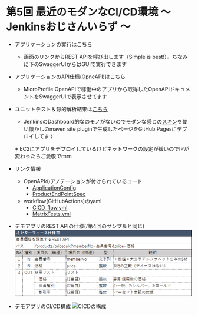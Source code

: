 # 第5回 最近のモダンなCI/CD環境 ～ Jenkinsおじさんいらず ～
- アプリケーションの実行は<a href="http://54.199.30.101/static/">こちら</a>	
  - 画面のリンクからREST APIを呼び出します（Simple is best!）。ちなみに下のSwaggerUIからはGUIで実行できます
- アプリケーションのAPI仕様(OpneAPI)は<a href="https://mamezou-tech.github.io/minna_de_kagaikatudou/swagger-ui/index.html">こちら</a>
  - MicroProfile OpenAPIで稼働中のアプリから取得したOpenAPIドキュメントをSwaggerUIで表示させてます
- ユニットテスト＆静的解析結果は<a href="https://mamezou-tech.github.io/minna_de_kagaikatudou/site/project-reports.html">こちら</a>	
  - JenkinsのDashboard的なのモノがないのでモダンな感じの[スキン](https://maven.apache.org/skins/)を使い懐かしのmaven site pluginで生成したページをGitHub Pagesにデプロイしてます
  
  ※ EC2にアプリをデプロイしているけどネットワークの設定が緩いのでIPが変わったらご愛敬でｍｍ

- リンク情報
  - OpenAPIのアノテーションが付けられているコード
    - [ApplicationConfig](/5th_cicd/cicd-sample/src/main/java/webapi/ApplicationConfig.java)
    - [ProductEndPointSpec](/5th_cicd/cicd-sample/src/main/java/webapi/ProcutEndPointSpec.java)
  - workflow(GitHubActions)のyaml
    - [CICD_flow.yml](https://github.com/mamezou-tech/minna_de_kagaikatudou/blob/main/.github/workflows/CICD_flow.yml)
    - [MatrixTests.yml](https://github.com/mamezou-tech/minna_de_kagaikatudou/blob/main/.github/workflows/MatrixTests.yml)
  
- デモアプリのREST APIの仕様(/第4回のサンプルと同じ) 
![インターフェース仕様](/4th_restapi/doc/interface_spec.png)  
 
- デモアプリのCI/CD構成
![CICDの構成](https://user-images.githubusercontent.com/60466339/111430607-f0f0cd80-873d-11eb-8a2d-75089d41fb74.png)
